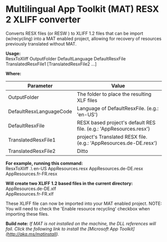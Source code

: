 # Multilingual App Toolkit (**MAT**) RESX 2 XLIFF converter

Converts RESX files (or RESW ) to XLIFF 1.2 files that can be import (w/recycling) into a MAT enabled project, allowing for recovery of resources previously translated without MAT. 

**Usage:**<br>
ResxToXliff OutputFolder DefaultLanguage DefaultResxFile TranslatedResxFile1 [TranslatedResxFile2 ...]

**Where:**

| Parameter | Value |
| --------- | ----- |
| OutputFolder | The folder to place the resulting XLF files |
| DefaultResxLanguageCode | Language of DefaultResxFile.  (e.g.: 'en-US') |
| DefaultResxFile | RESX based project's default RES file.  (e.g.: 'AppResources.resx') |
| TranslatedResxFile1 | project's Translated RESX file.  (e.g.: 'AppResources.de-DE.resx') |
| TranslatedResxFile2 | Ditto |

**For example, running this command:**<br />
ResxToXliff .\ en-US AppResources.resx AppResources.de-DE.resx AppResources.fr-FR.resx

**Will create two XLIFF 1.2 based files in the current directory:**<br />
  AppResources.de-DE.xlf<br />
  AppResources.fr-FR.xlf<br />

These XLIFF file can now be imported into your MAT enabled project.
NOTE: You will need to check the 'Enable resource recycling' checkbox when importing these files.

**Build note:** *If MAT is not installed on the machine, the DLL references will fail. Click the following link to install the [Microsoft App Toolkit] (http://aka.ms/matinstall).*
